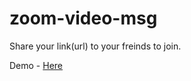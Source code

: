 # zoom-video-msg

Share your link(url) to your freinds to join.

Demo - [Here](https://zoom-video-msg.herokuapp.com)

